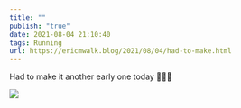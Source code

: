 ```yaml
---
title: ""
publish: "true"
date: 2021-08-04 21:10:40
tags: Running
url: https://ericmwalk.blog/2021/08/04/had-to-make.html
---
```


Had to make it another early one today 🏃🏻‍♂️

![](https://ericmwalk.blog/uploads/2021/b81ad8dd4b.jpg)